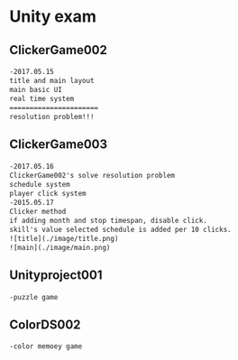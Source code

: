 # Unity exam

## ClickerGame002
	-2017.05.15
	title and main layout
	main basic UI
	real time system
	======================
	resolution problem!!!

## ClickerGame003
	-2017.05.16
	ClickerGame002's solve resolution problem
	schedule system
	player click system
	-2015.05.17
	Clicker method
	if adding month and stop timespan, disable click.
	skill's value selected schedule is added per 10 clicks.
	![title](./image/title.png)
	![main](./image/main.png)

## Unityproject001
	-puzzle game

## ColorDS002
	-color memoey game
